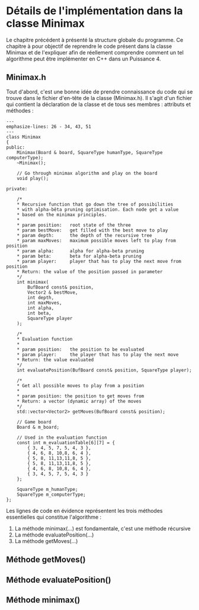# Détails de l'implémentation dans la classe Minimax

Le chapitre précédent à présenté la structure globale du programme. Ce chapitre à pour objectif de reprendre le code présent dans la classe Minimax et de l'expliquer afin de réellement comprendre comment un tel algorithme peut être implémenter en C++ dans un Puissance 4.

## Minimax.h

Tout d'abord, c'est une bonne idée de prendre connaissance du code qui se trouve dans le fichier d'en-tête de la classe (Minimax.h). Il s'agit d'un fichier qui contient la déclaration de la classe et de tous ses membres : attributs et méthodes :

```{code-block} cpp
---
emphasize-lines: 26 - 34, 43, 51
---
class Minimax
{
public:
    Minimax(Board & board, SquareType humanType, SquareType computerType);
    ~Minimax();

    // Go through minimax algorithm and play on the board
    void play();

private:

    /*
    * Recursive function that go down the tree of possibilities
    * with alpha-bêta pruning optimisation. Each node get a value
    * based on the minimax principles.
    *
    * param position:   root state of the three
    * param bestMove:   get filled with the best move to play
    * param depth:      the depth of the recursive tree
    * param maxMoves:   maximum possible moves left to play from position
    * param alpha:      alpha for alpha-beta pruning
    * param beta:       beta for alpha-beta pruning
    * param player:     player that has to play the next move from position
    * Return: the value of the position passed in parameter
    */
    int minimax(
        BufBoard const& position,
        Vector2 & bestMove,
        int depth,
        int maxMoves,
        int alpha,
        int beta,
        SquareType player
    );

    /*
    * Evaluation function
    *
    * param position:   the position to be evaluated
    * param player:     the player that has to play the next move
    * Return: the value evaluated
    */
    int evaluatePosition(BufBoard const& position, SquareType player);

    /*
    * Get all possible moves to play from a position
    *
    * param position: the position to get moves from
    * Return: a vector (dynamic array) of the moves
    */
    std::vector<Vector2> getMoves(BufBoard const& position);

    // Game board
    Board & m_board;

    // Used in the evaluation function
    const int m_evaluationTable[6][7] = {
        { 3, 4, 5, 7, 5, 4, 3 }, 
        { 4, 6, 8, 10,8, 6, 4 },
        { 5, 8, 11,13,11,8, 5 }, 
        { 5, 8, 11,13,11,8, 5 },
        { 4, 6, 8, 10,8, 6, 4 },
        { 3, 4, 5, 7, 5, 4, 3 }
    };

    SquareType m_humanType;
    SquareType m_computerType;
};
```

Les lignes de code en évidence représentent les trois méthodes essentielles qui constitue l'algorithme :

1) La méthode minimax(...) est fondamentale, c'est une méthode récursive 
2) La méthode evaluatePosition(...)
3) La méthode getMoves(...)

## Méthode getMoves()

## Méthode evaluatePosition()

## Méthode minimax()